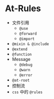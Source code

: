 # At-Rules

* 文件引用
  * `@use`
  * `@forward`
  * `@import`
* `@mixin & @include`
* `@extend`
* `@function`
* Message
  * `@debug`
  * `@warn`
  * `@error`
* `@at-root`
* 控制流
* `css` 中的 `@rules`
